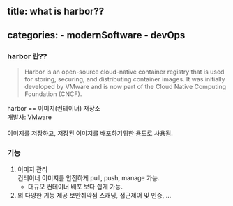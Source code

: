 title: what is harbor??
---
categories: 
    - modernSoftware 
    - devOps
---

### harbor 란??

> Harbor is an open-source cloud-native container registry that is used for storing, securing, and distributing container images. It was initially developed by VMware and is now part of the Cloud Native Computing Foundation (CNCF).

harbor == 이미지(컨테이너) 저장소<br>
개발사: VMware<br>
<br>
이미지를 저장하고, 저장된 이미지를 배포하기위한 용도로 사용됨. <br>

### 기능
1. 이미지 관리<br>
    컨테이너 이미지를 안전하게 pull, push, manage 가능.<br>
    + 대규모 컨테이너 배포 보다 쉽게 가능. <br>
2. 외 다양한 기능 제공 
    보안취약점 스캐닝, 접근제어 및 인증, ...
